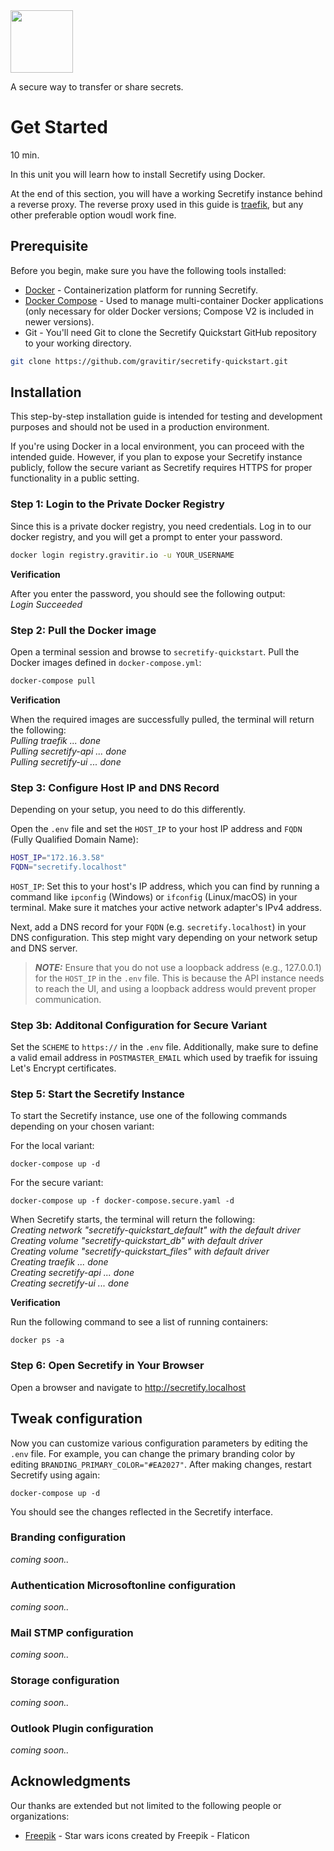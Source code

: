 <img src="https://app.secretify.io/assets/logo.svg" width="100">

A secure way to transfer or share secrets.

# Get Started

10 min.

In this unit you will learn how to install Secretify using Docker.

At the end of this section, you will have a working Secretify instance behind a reverse proxy. The reverse proxy used in this guide is [traefik](https://traefik.io/), but any other preferable option woudl work fine.

## Prerequisite

Before you begin, make sure you have the following tools installed:

* [Docker](https://docs.docker.com/engine/install/) - Containerization platform for running Secretify.
* [Docker Compose](https://docs.docker.com/compose/install/) - Used to manage multi-container Docker applications (only necessary for older Docker versions; Compose V2 is included in newer versions).
* Git - You'll need Git to clone the Secretify Quickstart GitHub repository to your working directory.

```bash
git clone https://github.com/gravitir/secretify-quickstart.git
```

## Installation

This step-by-step installation guide is intended for testing and development purposes and should not be used in a production environment.

If you're using Docker in a local environment, you can proceed with the intended guide. However, if you plan to expose your Secretify instance publicly, follow the secure variant as Secretify requires HTTPS for proper functionality in a public setting.

### Step 1: Login to the Private Docker Registry

Since this is a private docker registry, you need credentials. Log in to our docker registry, and you will get a prompt to enter your password.

```bash
docker login registry.gravitir.io -u YOUR_USERNAME
```

**Verification**

After you enter the password, you should see the following output:  
*Login Succeeded*

### Step 2: Pull the Docker image

Open a terminal session and browse to `secretify-quickstart`. Pull the Docker images defined in `docker-compose.yml`:

```bash
docker-compose pull
```

**Verification**

When the required images are successfully pulled, the terminal will return the following:  
*Pulling traefik       ... done*  
*Pulling secretify-api ... done*  
*Pulling secretify-ui  ... done*

### Step 3: Configure Host IP and DNS Record

Depending on your setup, you need to do this differently.

Open the `.env` file and set the `HOST_IP` to your host IP address and `FQDN` (Fully Qualified Domain Name): 

```bash
HOST_IP="172.16.3.58"
FQDN="secretify.localhost"
```

`HOST_IP`: Set this to your host's IP address, which you can find by running a command like `ipconfig` (Windows) or `ifconfig` (Linux/macOS) in your terminal. Make sure it matches your active network adapter's IPv4 address.

Next, add a DNS record for your `FQDN` (e.g. `secretify.localhost`) in your DNS configuration. This step might vary depending on your network setup and DNS server.

> **_NOTE:_**   Ensure that you do not use a loopback address (e.g., 127.0.0.1) for the `HOST_IP` in the `.env` file. This is because the API instance needs to reach the UI, and using a loopback address would prevent proper communication.

### Step 3b: Additonal Configuration for Secure Variant

Set the `SCHEME` to `https://` in the `.env` file. Additionally, make sure to define a valid email address in `POSTMASTER_EMAIL` which used by traefik for issuing Let's Encrypt certificates.

### Step 5: Start the Secretify Instance

To start the Secretify instance, use one of the following commands depending on your chosen variant:

For the local variant:

```
docker-compose up -d
```

For the secure variant:

```
docker-compose up -f docker-compose.secure.yaml -d
```

When Secretify starts, the terminal will return the following:  
*Creating network "secretify-quickstart_default" with the default driver*  
*Creating volume "secretify-quickstart_db" with default driver*  
*Creating volume "secretify-quickstart_files" with default driver*  
*Creating traefik       ... done*  
*Creating secretify-api ... done*  
*Creating secretify-ui  ... done*  

**Verification**

Run the following command to see a list of running containers:

```
docker ps -a
```

### Step 6: Open Secretify in Your Browser

Open a browser and navigate to http://secretify.localhost

## Tweak configuration

Now you can customize various configuration parameters by editing the `.env` file. For example, you can change the primary branding color by editing `BRANDING_PRIMARY_COLOR="#EA2027"`. After making changes, restart Secretify using again:

```
docker-compose up -d
```

You should see the changes reflected in the Secretify interface.

### Branding configuration

*coming soon..*

### Authentication Microsoftonline configuration

*coming soon..*

### Mail STMP configuration

*coming soon..*

### Storage configuration

*coming soon..*

### Outlook Plugin configuration

*coming soon..*

## Acknowledgments

Our thanks are extended but not limited to the following people or organizations:

* [Freepik](https://www.flaticon.com/free-icons/star-wars) - Star wars icons created by Freepik - Flaticon
